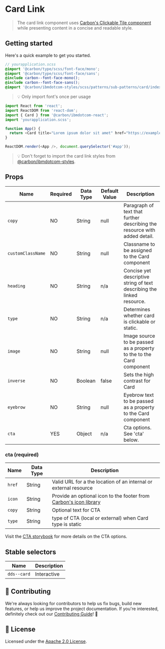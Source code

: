 # Card Link

> The card link component uses
> [Carbon's Clickable Tile component](https://www.carbondesignsystem.com/components/tile/code#clickable-tile)
> while presenting content in a concise and readable style.

## Getting started

Here's a quick example to get you started.

```scss
// yourapplication.scss
@import '@carbon/type/scss/font-face/mono';
@import '@carbon/type/scss/font-face/sans';
@include carbon--font-face-mono();
@include carbon--font-face-sans();
@import '@carbon/ibmdotcom-styles/scss/patterns/sub-patterns/card/index.scss';
```

> 💡 Only import font's once per usage

```javascript
import React from 'react';
import ReactDOM from 'react-dom';
import { Card } from '@carbon/ibmdotcom-react';
import 'yourapplication.scss';

function App() {
  return <Card title="Lorem ipsum dolor sit amet" href="https://example.com" />;
}

ReactDOM.render(<App />, document.querySelector('#app'));
```

> 💡 Don't forget to import the card link styles from
> [@carbon/ibmdotcom-styles](https://github.com/carbon-design-system/ibm-dotcom-library/blob/master/packages/styles).

## Props

| Name              | Required | Data Type | Default Value | Description                                                               |
| ----------------- | -------- | --------- | ------------- | ------------------------------------------------------------------------- |
| `copy`            | NO       | String    | null          | Paragraph of text that further describing the resource with added detail. |
| `customClassName` | NO       | String    | null          | Classname to be assigned to the Card component                            |
| `heading`         | NO       | String    | n/a           | Concise yet descriptive string of text describing the linked resource.    |
| `type`            | NO       | String    | n/a           | Determines whether card is clickable or static.                           |
| `image`           | NO       | String    | null          | Image source to be passed as a property to the to the Card component      |
| `inverse`         | NO       | Boolean   | false         | Sets the high contrast for Card                                           |
| `eyebrow`         | NO       | String    | null          | Eyebrow text to be passed as a property to the Card component             |
| `cta`             | YES      | Object    | n/a           | Cta options. See 'cta' below.                                             |

### cta (required)

| Name   | Data Type | Description                                                                                                                      |
| ------ | --------- | -------------------------------------------------------------------------------------------------------------------------------- |
| `href` | String    | Valid URL for a the location of an internal or external resource                                                                 |
| `icon` | String    | Provide an optional icon to the footer from [Carbon's icon library](https://www.carbondesignsystem.com/guidelines/icons/library) |
| `copy` | String    | Optional text for CTA                                                                                                            |
| `type` | String    | type of CTA (local or external) when Card type is static                                                                         |

Visit the
[CTA storybook](https://ibmdotcom-react.mybluemix.net/?path=/story/components-cta--default)
for more details on the CTA options.

## Stable selectors

| Name        | Description |
| ----------- | ----------- |
| `dds--card` | Interactive |

## 🙌 Contributing

We're always looking for contributors to help us fix bugs, build new features,
or help us improve the project documentation. If you're interested, definitely
check out our
[Contributing Guide](https://github.com/carbon-design-system/ibm-dotcom-library/blob/master/.github/CONTRIBUTING.md)!
👀

## 📝 License

Licensed under the
[Apache 2.0 License](https://github.com/carbon-design-system/ibm-dotcom-library/blob/master/LICENSE).
